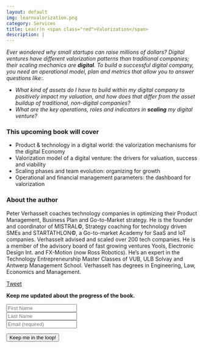 ```yaml
---
layout: default
img: learnvalorization.png
category: Services
title: Lea(r)n <span class="red">Valorization</span>
description: |
---
```

_Ever wondered why small startups can raise millions of dollars? Digital ventures have different valorization patterns than traditional companies; their scaling mechanics are **digital**. To build a successful digital company, you need an operational model, plan and metrics that allow you to answer questions like:._

* _What kind of assets do I have to build within my digital company to positively impact my valuation, and how does that differ from the asset buildup of traditional, non-digital companies?_
* _What are the key operations, roles and indicators in **scaling** my digital venture?_


### This upcoming book will cover
* Product & technology in a digital world: the valorization mechanisms for the digital Economy
* Valorization model of a digital venture: the drivers for valuation, success and viability
* Scaling phases and team evolution: organizing for growth
* Operational and financial management parameters: the dashboard for valorization


### About the author
Peter Verhasselt coaches technology companies in optimizing their Product Management, Business Plan and Go-to-Market strategy. He is the founder and coordinator of MISTRAL©, Strategy coaching for technology driven SMEs and STARTATHLON©, a Go-to-market Academy for SaaS and IoT companies. Verhasselt advised and scaled over 200 tech companies. He is a member of the advisory board of fast growing ventures Yools, Electronic Design Int. and FX-Motion (now Ross Robotics). He’s an expert in the Technology Entrepreneurship Master Classes of VUB, ULB Solvay and Antwerp Management School. Verhasselt has degrees in Engineering, Law, Economics and Management.

<a href="https://twitter.com/share" class="twitter-share-button" data-url="http://leanvaluation.co/?utm_source=Twitter&utm_medium=Twitter&utm_content=frontpage&utm_campaign=share_button
   " data-text="Can't wait for the #lean #valuation book." data-via="leanvalue" data-lang="en">Tweet</a>
<script>
   ! function (d, s, id) {
       var js, fjs = d.getElementsByTagName(s)[0];
       if (!d.getElementById(id)) {
           js = d.createElement(s);
           js.id = id;
           js.src = "https://platform.twitter.com/widgets.js";
           fjs.parentNode.insertBefore(js, fjs);
       }
   }(document, "script", "twitter-wjs");
</script>
<script src="//platform.linkedin.com/in.js" type="text/javascript">
   lang: en_US
</script>
<script type="IN/Share" data-url="http://www.leanvaluation.co/?utm_source=Linkedin&amp;utm_medium=Linkedin&amp;utm_content=frontpage&amp;utm_campaign=share_button" data-counter="right"></script>

__Keep me updated about the progress of the book.__

<!-- Begin MailChimp Signup Form -->
<div id="mc_embed_signup">
<form action="//sirris.us2.list-manage.com/subscribe/post?u=b8ac525f48e3c47dfefe339fb&amp;id=331b37ca8c" method="post" id="mc-embedded-subscribe-form" name="mc-embedded-subscribe-form" class="validate" target="_blank" novalidate>
<div class="form-group">
  <input type="text" value="" name="FNAME" class="form-control" id="mce-FNAME" placeholder="First Name">
    </div>
<div class="form-group">
<input type="text" value="" name="LNAME" class="form-control" id="mce-LNAME" placeholder="Last Name">
    </div>
<div class="form-group">
  <input type="email" value="" name="EMAIL" class="required email form-control" placeholder="Email (required)" id="mce-EMAIL" aria-required="true" />

</div>
<div class="mc-field-group form-group">


  <button type="submit" value="Keep me in the loop!" name="subscribe" id="mc-embedded-subscribe" class="btn btn-success">Keep me in the loop!</button>

</div>
<div id="mce-responses" class="clear">
 <div class="response alert alert-warning" id="mce-error-response" style="display:none"></div>
 <div class="response alert alert-success" id="mce-success-response" style="display:none"></div>
</div>  <div class="clear"></div>
</form>
</div>
<script type='text/javascript' src='//s3.amazonaws.com/downloads.mailchimp.com/js/mc-validate.js'></script><script type='text/javascript'>(function($) {window.fnames = new Array(); window.ftypes = new Array();fnames[0]='EMAIL';ftypes[0]='email';fnames[1]='FNAME';ftypes[1]='text';fnames[2]='LNAME';ftypes[2]='text';}(jQuery));var $mcj = jQuery.noConflict(true);</script>
<!--End mc_embed_signup-->
